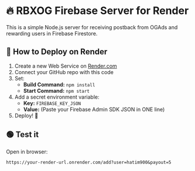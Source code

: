 # 🔥 RBXOG Firebase Server for Render

This is a simple Node.js server for receiving postback from OGAds and rewarding users in Firebase Firestore.

## 🚀 How to Deploy on Render

1. Create a new Web Service on [Render.com](https://render.com)
2. Connect your GitHub repo with this code
3. Set:
   - **Build Command:** `npm install`
   - **Start Command:** `npm start`
4. Add a secret environment variable:
   - **Key:** `FIREBASE_KEY_JSON`
   - **Value:** (Paste your Firebase Admin SDK JSON in ONE line)
5. Deploy! 🎉

## 🟢 Test it
Open in browser:

```
https://your-render-url.onrender.com/add?user=hatim900&payout=5
```